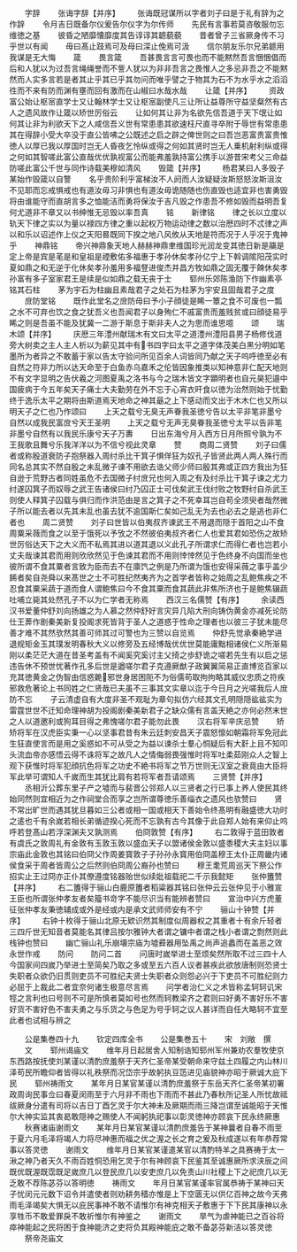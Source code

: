 <!-- { "loadSidebar": true } -->
　　字辞
　　张诲字辞【并序】
　　张诲既冠谋所以字者刘子曰是于礼有辞为之作辞
　　令月吉日既备尔仪爰告尔仪字为尔传师
　　先民有言事若莫咨敬服勿忘维徳之基
　　彼昏之陋靡懐靡度其告谆谆其聼藐藐
　　昔者曾子三省厥身传不习乎世以有闻
　　毋曰髙止跂焉可及母曰深止俛焉可汲
　　信尔朋友乐尔兄弟聼用我谋是无大悔
　　箴
　　畏言箴
　　吾甚畏言言可畏也而不能黙然吾言悃悃倡而后和人犹以为过吾言绳绳誉而不訾人犹以为非非吾言之畏惟人之多忌非吾之不能黙然而人实多言若是者其止乎其已乎其勿问而唯乎譬之于物其为石不为水乎水之滔滔徃而不来有防而渊有壅而回有激而在山椒曰水哉水哉
　　让箴【并序】
　　资政富公始让枢宻直学士又让翰林学士又让枢宻副使凡三让所让益尊所守益坚粲然有古人之遗风故作让箴以矫世厉俗云
　　让如何其让非为名欲先信吾道于天下氓让如何其让非为利欲天下之人咸信吾义世有常患患其欲速枉尺直寻卒附于辱世有常患患其在得辞小受大卒没于直公皆咈之公既述之启之辟之俾世则之曰吾岂恶富贵富贵惟徳人以厚已我以厚国时岂无人昏夜乞怜纵或得之何如其贤时岂无人乗机射利纵或得之何如其智嗟此富公直哉优优孰视富公而能弗羞孰持富公携手以游昔宋考父三命益防嗟此富公千世与同作诗载美穆如清风
　　毁箴【并序】
　　杨君某曰人多毁子某始作毁箴以自警
　　名乎贵阶利乎富梯汝不人阏而人汝疑疑汝斯怒怒汝斯沮汝不见耶而忘戒惧戒也有道汝毋习非惧也有道汝毋诡随随也伤直毁也适宜非也害勇毁将由谁能守而直胡言多之恤能洁而勇将保汝于吉凡毁之作患吾不修如毁而益明吾复何尤道非不章又以书绅惟无忌毁以率吾真
　　铭
　　新律铭
　　律之长以立度以轨天下律之实以为量以禄四方律之重以起权万物运动律之数以治厯四时不忒律之声以和乐以诏述作上仪之天阳晷既同下揆之地八风攸从天地是符而况于人乎况于鬼神乎
　　神鼎铭
　　帝兴神鼎象天地人赫赫神鼎聿维国珍光润龙变其徳日新是鬺是定上帝是宾是芼是和皇祖是禋敷佑多福惠于孝孙休矣孝孙亿宁上下斡调隂阳茂实时夏如鼎之和无逆于化休矣孝孙羞用多福豋进俊杰并昌方牧如鼎之固无覆于餗休矣孝孙富有多子室家君王是续是似如鼎之载无丧于士
　　郓州乐郊陈渔防下作幽素亭铭其石柱
　　茅为宇石为柱幽且素哉君子之处石为柱茅为宇安且固哉君子之度
　　庻防堂铭
　　既作此堂名之庻防毋曰予小子顔徒是睎一簟之食不可废也一瓢之水不可弃也饮之食之犹吾义也吾闻君子以身殉仁不戚富贵而羞贱贫或曰顔徒易乎睎之则是吾虽不能及犹冀一二游于斯息于斯非夫人之为思而谁思噫
　　颂
　　瑞木颂【并序】
　　庆厯三年澧州献瑞木有文曰太平之道澧州澧阳县男子杨修伐道旁大树卖之主人主人析以为薪见其中有书四字曰太平之道字体茂美白黑分明如笔墨所为者异之不敢蓄于家以告太守验问所见百余人词皆同乃献之天子呜呼徳至必有自然之符非力所以达天命至于白鱼赤乌嘉禾之伦皆因象推类以知神意非仁配天地则不有文字显明之告伏羲之河图夏禹之洛书与今之瑞木皆文字顕明者也自元昊犯邉中国疲病于今五年矣天子痛士大夫勤劳在外不忘于心宵衣旰食以徳为治然则始于忧勤终于逸乐太平之期将由斯道焉天地命之神其朂之上下感动而文出于木木仁也又所以明天子之仁也乃作颂曰
　　上天之载兮无臭无声眷我圣徳兮告以太平非笔非墨兮自然以成我民富庻兮天王圣明
　　上天之载兮无声无臭眷我圣徳兮太平以告非笔非墨兮自然有以我民乐康兮天子万夀
　　日出东海兮月入西方日月所照兮孰为不王我歌且舞兮乐我洋洋以为不信兮视此灵章
　　赞
　　商周二贤赞
　　刘子曰儒者或称殷道衰防子抱祭器入周纣杀比干箕子惧佯狂为奴孔子皆贤此两人两人殊行而同名总其实不然自殷之未乱微子谏不用欲去诰父师少师曰殷其弗或正四方我出为狂自逊于荒野古者同姓虽危不去国微子纣庻兄也何入周之有及纣杀比干箕子谏之尤力纣遂囚箕子而奴辱之武王告诸侯曰纣乃囚正士可伐矣武王伐纣败之牧野纣自杀武王则使人释箕子囚载与俱归而作洪范由是言之箕子之不死幸耳岂自苟全须臾者哉然微子所以能去者以先其未乱也虽去犹不逾国斯仁矣如己乱无为去也必去之是逃也非仁者也
　　周二贤赞
　　刘子曰世皆以伯夷叔齐谏武王不用退而隠于首阳之山不食周粟采薇而食之以至于饿死以予攷之不然彼伯夷叔齐者仁人也爱其君如恐伤之故矫世厉俗达天下之大义而不私焉其进以道其退以义此孔子所谓求仁而得仁者也岂若小丈夫哉谏其君而用则欣欣然见于色谏其君而不用则悻悻然见于色终身不向国而坐也彼所谓不食其粟者言致为臣而去不在廪饩之例是乃所谓为饿也安得采薇之事乎盖少餙者矣自尧舜以来髙世之士不可胜纪然夷齐为之首学者皆称之始周之乱鲍焦疾之不忍食其粟采蔬于道而食人谓鲍焦曰今不食其粟而食其蔬此非焦所济也于是鲍焦辍蔬吐哺立毙其处然孔子不以为仁学者无称焉
　　西汉三名儒赞【有序】
　　余读西汉书爱董仲舒刘向扬雄之为人慕之然仲舒好言灾异几陷大刑向铸伪黄金亦减死论防仕王莾作剧秦美新复投阁求死皆背于圣人之道惑于性命之理者也以彼三子犹未能尽善才难不其然欤然其善可师其过可警也为三赞以自览焉
　　仲舒先觉承秦絶学进退规矩金玉其璞发明春秋大义以修旁及五经博哉优优世莫能庸黜相诸侯仁义所渐易刚以柔茫茫大道在昔圣考盖有不闻奚究奚讨主父掎之歩舒诡之嗟若先生有以启之惩违告休不预世忧著作孔多后世是遒嗟尔君子克遵厥猷子政翼翼简易正直博览百家以充其徳黄金之伪智由信惑臲邪世身居困阨不为俗儒苟取拘拘略其威仪忠质之符疾邪救危著论上书同姓之仁贤哉已夫虽不三事其文实章以迄于今日月之光嗟我后人庻防不忘
　　子云清虚自有大度非圣不观耻为章句拟仿六经其文孔明隠隠谹谹实为雷霆世世不迁知命理神胡为投阁剧秦美新君子之缺众儒有言盖天絶之亦何必然末世之人以道邀利或狗耳目得之弗愧嗟尔君子能勿此畏
　　汉右将军辛庆忌赞
　　矫矫将军在汉虎臣实秉一心以坚事君昔有朱云廷刺安昌天子震怒懔如朝霜将军免冠此生狂直使言而是用之奚惑如不可从受之为益以谏杀士羣心恫疑后有大姧上且不知叩头流血帝亦感悟云得不诛将军之故凡人之情侮弱畏强惟时将军吐柔茹刚众人之智上观下获惟时将军犯顔抗色将军之功史不絶书将军之节万世则无汉室之衰竟由大臣将军此举可谓知人千嵗而生其犹比肩有若将军者吾请颂焉
　　三贤赞【并序】
　　丞相沂公葬东里子产之墟而与裴晋公邻郑人以三贤者之行已事上养人使民其终始同然则宜相近为之作祠堂合而享之岂所谓尊徳乐善缁衣之遗风也欤赞曰
　　贤不常出旷世而遇其犹旦暮如三公者或相一国或相天下善始令终髙明有融盛徳大功时之逺也千有余嵗若相长弟循迹揆心死而不忘孰有古今其像于此自郑人始有来仰止呜呼若登髙山若浮深渊夫又孰测焉
　　伯冏敦赞【有序】
　　右二敦得于蓝田敦者有虞氏之敦周礼有金敦有玉敦玉敦以盛血天子以盟诸侯金敦以盛黍稷大夫主妇以事宗庙此金敦也其铭曰伯冏父作周姜寳敦子子孙孙永寳用伯冏盖穆王太仆正周畿内诸侯食采于周者皆周公之后然则伯冏周公裔孙也赞曰
　　穆王耄荒周巡天下祭公作招实止王过冏亦正仆其僚遵度铭器贻世似续妣祖载祀二千示我懿矩
　　张仲簠赞【并序】
　　右二簠得于骊山白鹿原簠者稻粱器其铭曰张仲云云张仲见于小雅宣王臣也所谓张仲孝友者矣籀书竒字不能尽识当有能辨者赞曰
　　宣治中兴方虎董征张仲孝友秉徳辅成或外是经或内是承文武师师安有不宁
　　骊山十钟赞【并序】
　　右钟十枚得于骊山北原无欵识然其制度似周器权之其重者十有余斤轻者三四斤世无知音者莫能名其律吕按尔雅钟大者谓之镛中者谓之栈小者谓之剽然则此栈钟也赞曰
　　幽亡骊山礼乐崩壊宗庙为墟彛器用坠禹之尚声追蠡而在盖恶之效永世作戒
　　防问
　　防问二首
　　问唐时嵗举进士至烦矣然所取不过三四十人今国家间四嵗乃举进士至简矣乃取之多或至五六百人议者甚疾此欲放唐制则恐贤士失职者众欲仍旧贯则吏员不可胜纪夫贤士失职者众则怨必兴于下吏员不可胜纪则力必屈于上裁此二者宜奈何诸生极意尽言焉
　　问学者治仁义之术皆称孟轲轲讥宋牼之言利也曰号则不可是所慎者莫如号也然而轲教梁齐之君则曰好勇不害好乐不害好货不害好色不害夫勇之与乐货之与色足为号乎轲之议人甚详而自任大略轲不宜至此者也试相与辨之









　　公是集巻四十九
　　钦定四库全书
　　公是集巻五十
　　宋　刘敞　撰
　　文
　　郓州谒庙文
　　维年月日起居舍人知制诰知郓州军州兼劝农羣牧使京东西路按抚使刘某谨以清酌庶羞祭于天齐仁圣帝某受朝命来守兹土四履之内山林川泽苟民所瞻仰者皆得以礼秩祭而况岱宗乎故躬执豆笾进见庙貌神亦昭于厥诚大庇下民
　　郓州祷雨文
　　某年月日某官某谨以清酌庶羞祭于东岳天齐仁圣帝某初署政周询民事佥曰春夏闵雨至于六月非不雨也下雨而不甚此乃春秋所记圣人所忧故祗祓厥身分遣有司将以吉日丁酉乞灵于尔大神未及厥期而雨三降岂谓至诚能昭于天惟尔大神实监其衷曷敢隠神之赐使人不闻躬执祀事以彰灵徳神亦顾哀下民永终厥惠
　　秋赛诸庙谢雨文
　　某年月日某官某谨以清酌庶羞告于某神曩者自春不雨至于夏六月毛泽将竭人力将尽神惠而福之优之渥之长之育之爰及秋成遂以有年恭荐常事以答灵徳
　　谢雨文
　　维年月日某官某谨遣某官以清酌特羊之具赛祷于太一湫之神乃者天久不雨百姓恫恐用乞灵于尔有神顾哀下民鉴其至诚惠厥所求浃辰之间既优既渥既霑既足嵗庶几以登民庶几以安吏庶几以免责山川社稷上下之祀庶几以无乏敢不荐陈苾芬以答明徳
　　祷雨文
　　年月日某官某谨率官属恭祷于某神曰天子忧闵元元数下诏令并遣使者则劝耕务穑亦惟是上下空匮无以供亿百神之故今天弗雨毛泽竭矣大惧无以庇民事神不敢不请惟尔有神克相天子敷惠于下下民其康神以永享牲币不敢爱罪戾不敢祈惟尔有神鉴之
　　谢雨文
　　旱气为虐神能已之百谷将瘁神能起之民将困于食神能济之吏将负其殿神能庇之敢不备苾芬新洁以答灵徳
　　祭帝尧庙文
